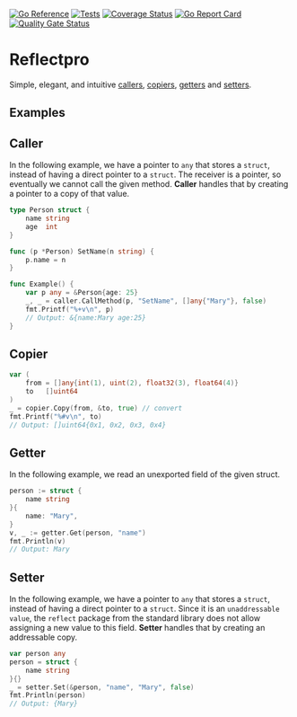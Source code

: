 [![Go Reference](https://pkg.go.dev/badge/github.com/gontainer/reflectpro.svg)](https://pkg.go.dev/github.com/gontainer/reflectpro)
[![Tests](https://github.com/gontainer/reflectpro/actions/workflows/tests.yml/badge.svg)](https://github.com/gontainer/reflectpro/actions/workflows/tests.yml)
[![Coverage Status](https://coveralls.io/repos/github/gontainer/reflectpro/badge.svg?branch=main)](https://coveralls.io/github/gontainer/reflectpro?branch=main)
[![Go Report Card](https://goreportcard.com/badge/github.com/gontainer/reflectpro)](https://goreportcard.com/report/github.com/gontainer/reflectpro)
[![Quality Gate Status](https://sonarcloud.io/api/project_badges/measure?project=gontainer_reflectpro&metric=alert_status)](https://sonarcloud.io/summary/new_code?id=gontainer_reflectpro)

# Reflectpro

Simple, elegant, and intuitive [callers](caller), [copiers](copier), [getters](getter) and [setters](setter).

## Examples

## Caller

In the following example, we have a pointer to `any` that stores a `struct`,
instead of having a direct pointer to a `struct`.
The receiver is a pointer, so eventually we cannot call the given method.
**Caller** handles that by creating a pointer to a copy of that value.

```go
type Person struct {
	name string
	age  int
}

func (p *Person) SetName(n string) {
	p.name = n
}

func Example() {
	var p any = &Person{age: 25}
	_, _ = caller.CallMethod(p, "SetName", []any{"Mary"}, false)
	fmt.Printf("%+v\n", p)
	// Output: &{name:Mary age:25}
}
```

## Copier

```go
var (
    from = []any{int(1), uint(2), float32(3), float64(4)}
    to   []uint64
)
_ = copier.Copy(from, &to, true) // convert
fmt.Printf("%#v\n", to)
// Output: []uint64{0x1, 0x2, 0x3, 0x4}
```

## Getter

In the following example, we read an unexported field of the given struct.

```go
person := struct {
    name string
}{
    name: "Mary",
}
v, _ := getter.Get(person, "name")
fmt.Println(v)
// Output: Mary
```

## Setter

In the following example, we have a pointer to `any` that stores a `struct`,
instead of having a direct pointer to a `struct`. Since it is an `unaddressable value`,
the `reflect` package from the standard library does not allow assigning a new value to this field.
**Setter** handles that by creating an addressable copy.

```go
var person any
person = struct {
    name string
}{}
_ = setter.Set(&person, "name", "Mary", false)
fmt.Println(person)
// Output: {Mary}
```
